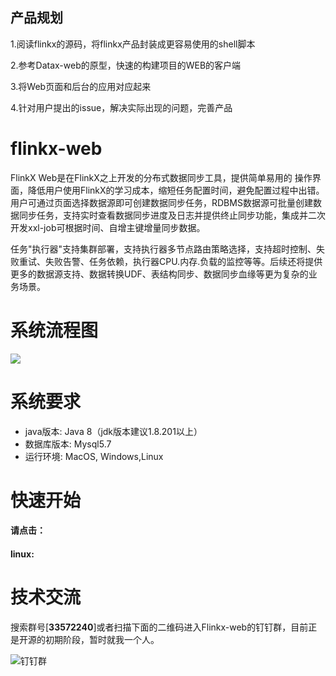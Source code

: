## 产品规划

1.阅读flinkx的源码，将flinkx产品封装成更容易使用的shell脚本  

2.参考Datax-web的原型，快速的构建项目的WEB的客户端  

3.将Web页面和后台的应用对应起来  

4.针对用户提出的issue，解决实际出现的问题，完善产品  





# flinkx-web

FlinkX Web是在FlinkX之上开发的分布式数据同步工具，提供简单易用的 操作界面，降低用户使用FlinkX的学习成本，缩短任务配置时间，避免配置过程中出错。用户可通过页面选择数据源即可创建数据同步任务，RDBMS数据源可批量创建数据同步任务，支持实时查看数据同步进度及日志并提供终止同步功能，集成并二次开发xxl-job可根据时间、自增主键增量同步数据。  

任务"执行器"支持集群部署，支持执行器多节点路由策略选择，支持超时控制、失败重试、失败告警、任务依赖，执行器CPU.内存.负载的监控等等。后续还将提供更多的数据源支持、数据转换UDF、表结构同步、数据同步血缘等更为复杂的业务场景。



# 系统流程图

![](https://img2020.cnblogs.com/blog/622382/202008/622382-20200809112010690-444044896.png)

# 系统要求

* java版本: Java 8（jdk版本建议1.8.201以上）
* 数据库版本: Mysql5.7
* 运行环境: MacOS, Windows,Linux

# 快速开始

#### 请点击：

#### linux:



# 技术交流

搜索群号[**33572240**]或者扫描下面的二维码进入Flinkx-web的钉钉群，目前正是开源的初期阶段，暂时就我一个人。

![钉钉群](https://img2020.cnblogs.com/blog/622382/202008/622382-20200809115813234-1448517496.jpg)

